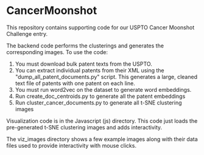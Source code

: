# CancerMoonshot

This repository contains supporting code for our USPTO Cancer Moonshot Challenge entry.

The backend code performs the clusterings and generates the corresponding images.  To use the code:

  1. You must download bulk patent texts from the USPTO.  
  2. You can extract individual patents from their XML using the "dump_all_patent_documents.py" script. This generates a large, cleaned text file of patents with one patent on each line.  
  3. You must run word2vec on the dataset to generate word embeddings.
  4. Run create_doc_centroids.py to generate all the patent embeddings
  5. Run cluster_cancer_documents.py to generate all t-SNE clustering images

Visualization code is in the Javascript (js) directory.  This code just loads the pre-generated t-SNE clustering images and adds interactivity.

The viz_images directory shows a few example images along with their data files used to provide interactivity with mouse clicks.

